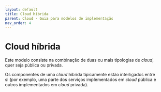 ```yaml
---
layout: default
title: Cloud híbrida
parent: Cloud - Guia para modelos de implementação
nav_order: 4
---
```


# Cloud híbrida

Este modelo consiste na combinação de duas ou mais tipologias de _cloud_, quer seja pública ou privada.&#x20;

Os componentes de uma _cloud_ híbrida tipicamente estão interligados entre si (por exemplo, uma parte dos serviços implementados em _cloud_ pública e outros implementados em _cloud_ privada).
